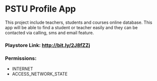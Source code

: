 # PSTU Profile App

This project include teachers, students and courses online database. This app will be able to find a student or teacher easily and 
they can be contacted via calling, sms and email feature.

### Playstore Link: http://bit.ly/2J8fZZj

### Permissions:
 - INTERNET
 - ACCESS_NETWORK_STATE
 
 
